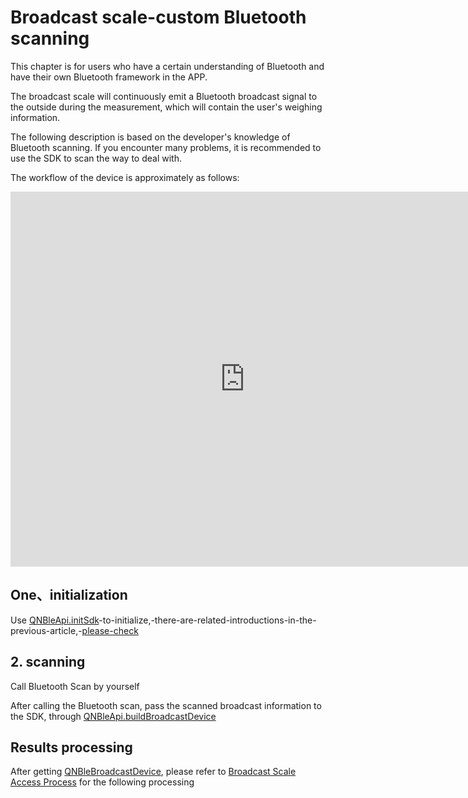 # Broadcast scale-custom Bluetooth scanning

This chapter is for users who have a certain understanding of Bluetooth and have their own Bluetooth framework in the APP.

The broadcast scale will continuously emit a Bluetooth broadcast signal to the outside during the measurement, which will contain the user's weighing information.

The following description is based on the developer's knowledge of Bluetooth scanning. If you encounter many problems, it is recommended to use the SDK to scan the way to deal with.

The workflow of the device is approximately as follows:

<iframe src="https://mermaidjs.github.io/mermaid-live-editor/#/view/eyJjb2RlIjoic2VxdWVuY2VEaWFncmFtXG5wYXJ0aWNpcGFudCB1c2VyIGFzIOeUqOaIt1xucGFydGljaXBhbnQgc2NhbGUgYXMg56ek56uvXG5wYXJ0aWNpcGFudCBhcHAgYXMgQVBQXG5wYXJ0aWNpcGFudCBzZXJ2ZXIgYXMg5LqR56uvXG5cbnVzZXItPj5hcHA65omT5byAQVBQXG5hcHAtLT5hcHA6IOWQr-WKqOaJq-aPj1xudXNlci0-PnNjYWxlOiDouKnkuq7np6RcbnNjYWxlLT4-YXBwOiDlj5HlsITok53niZnlub_mkq1cbmFwcC0-PmFwcDog6Kej5p6Q5bm_5pKt5pWw5o2uKOmHjemHj-OAgeWNleS9jeOAgeeKtuaAgeetiSlcbnVzZXItLT51c2VyOiDnq5nnqLNcbnNjYWxlLT4-YXBwOiDnqLPlrprmlbDmja5cbmFwcC0tPmFwcDog6K6h566X5L2T6ISC5pWw5o2uXG5hcHAtPj51c2VyOiDmmL7npLrlrozmlbTmtYvph4_nu5PmnpxcbmFwcC0-PnNlcnZlcjog5LiK5Lyg5rWL6YeP5pWw5o2uXG51c2VyLS0-dXNlcjog5LiL56ek5bm25p-l55yL5pWw5o2uXG4iLCJtZXJtYWlkIjp7InRoZW1lIjoiZGVmYXVsdCJ9fQ"  frameborder=0 width=750 height=600></iframe>

## One、initialization
Use [QNBleApi.initSdk](../api/QNBleApi.md#initsdk)-to-initialize,-there-are-related-introductions-in-the-previous-article,-[please-check](../readme.md#development-process)

## 2. scanning

Call Bluetooth Scan by yourself

After calling the Bluetooth scan, pass the scanned broadcast information to the SDK, through [QNBleApi.buildBroadcastDevice](../api/QNBleApi.md#buildbroadcastdevice)

## Results processing

After getting [QNBleBroadcastDevice](../api/QNBleBroadcastDevice.md), please refer to [Broadcast Scale Access Process](./broadcast_scale.md) for the following processing
